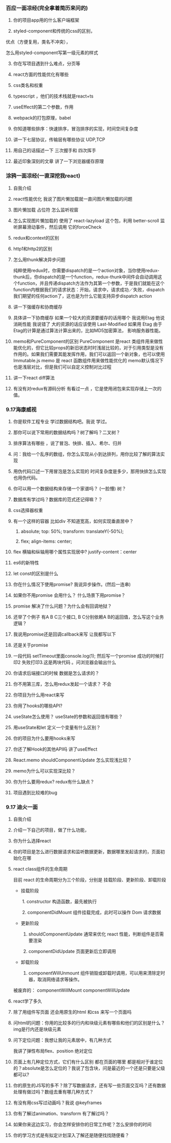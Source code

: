 ### 百应一面凉经(完全拿着简历来问的)

1. 你的项目app用的什么客户端框架

2. styled-component和传统的css的区别，

  优点（方便复用，类名不冲突），

  怎么用styled-component写第一级元素的样式

3. 你在写项目遇到什么难点，分页等

4. react方面的性能优化有哪些

5. css类名和权重

6. typescript ，他们的技术栈就是react+ts

7. useEffect的第二个参数，作用

8. webpack的打包原理，babel

9. 你知道哪些排序：快速排序，冒泡排序的实现，时间空间复杂度

10.  讲一下七层协议，传输层有哪些协议 UDP,TCP

11. 用自己的话描述一下 三次握手和 四次挥手

12. 最近印象深刻的文章 讲了一下浏览器缓存原理

### 涂鸦一面凉经(一直深挖我react)

1. 自我介绍

2. react性能优化 我说了图片懒加载就一直问图片懒加载的问题

3. 图片懒加载 占位符 怎么监听视窗

4. 怎么实现图片懒加载的
    使用了 react-lazyload 这个包，利用 better-scroll 监听屏幕滑动事件，然后调用 它的forceCheck
    
5. redux和context的区别

6. http1和http2的区别

7. 怎么用thunk解决异步问题

    纯粹使用redux时，你需要dispatch的是一个action对象，当你使用redux-thunk后，你dispatch的是一个function，redux-thunk中间件会自动调用这个function，并且传递dispatch方法作为其第一个参数，于是我们就能在这个function内根据我们的请求状态：开始，请求中，请求成功／失败，dispatch我们期望的任何action了，这也是为什么它能支持异步dispatch action

8. 讲一下强缓存和协商缓存

9. 具体讲一下协商缓存  如果一个较大的资源要缓存的话用哪个 我说用Etag 他说消耗性能 我说错了
    大的资源的话应该使用 Last-Modified 如果用 Etag 由于Etag的计算是通过算法计算出来的，比如MD5加密算法， 影响服务器性能。

10. memo和PureComponent的区别
    PureComponent 是react 类组件用来做性能优化的，但它比较props的新旧状态时时浅层比较的，对于引用类型是没有作用的。如果我们需要其能发挥作用，我们可以返回一个新对象，也可以使用 Immutable.js
    memo 是 react 函数组件用来做性能优化的 memo默认情况下也是浅层对比，但是我们可以自定义控制对比过程

11. 讲一下react diff算法

12. 有没有对redux有源码分析
     有看过一点 ，它是使用闭包来实现存储上一次的值。

###  9.17海康威视

1. 你是软件工程专业 学过数据结构吧。我说 学过。

2.  那你可以说下常用的数据结构吗？树了解吗？二叉树？

3. 排序算法有哪些 ，说了冒泡、快排、插入、希尔、归并

4.   问：我给一个乱序的数组，你怎么实现从小到达排列，用你比较了解的算法实现

5.  用伪代码口述一下用冒泡是怎么实现的 时间复杂度是多少，那用快排怎么实现 也用伪代码。

6. 你可以用一个数据结构来存储一个家谱吗？ (一脸懵) 树？

7. 数据库有学过吗？数据库的范式还记得嘛？？

8. css选择器权重

9. 有一个这样的容器 比如div 不知道宽高，如何实现垂直居中？

    1) absolute; top: 50%; transform: translateY(-50%);

     2) flex; align-items: center;

10. flex 横轴和纵轴用哪个属性实现居中? justify-content：center

11. es6的新特性

12.  let const的区别是什么

13. 你在什么情况下使用promise? 我说异步操作。(然后一连串)

14. 如果你不用promise 会用什么？ 什么场景下用promise？

15.  promise 解决了什么问题？为什么会有回调地狱？

16. 还举了个例子 有A B C三个接口, B C分别依赖A B的返回值，怎么写这个业务逻辑？

17. 我说用promise还是回调callback来写 让我都写以下

18. 还是关于promise 

19. 一段代码 setTimeout里面console.log(1); 然后写一个promise 成功的时候打印2 失败打印3.这是两块代码 。问浏览器会输出什么

20. 你请求后端接口的时候 数据是怎么请求的？

21. 你不用第三库，怎么用redux发起一个请求？ 不会

22. 你项目为什么用react来写

23. 你用了hooks的哪些API? 

24. useState怎么使用？ useState的参数和返回值有哪些？

25. 用useState和let 定义一个变量有什么区别？

26. 你的项目为什么要用hooks来写

27. 你还了解Hook的其他API吗 讲了useEffect  

28. React.memo  shouldComponentUpdate 怎么实现浅比较？

29. memo为什么可以实现深比较？

30. 你为什么要用redux? redux有什么缺点？ 

31. 项目遇到比较难的bug

### 9.17 迪火一面

1. 自我介绍

2. 介绍一下自己的项目，做了什么功能，

3. 你为什么选择react

4. 你的项目是怎么进行数据请求和监听数据更新，数据哪里发起请求的，页面初始化在哪

5. react  class组件的生命周期

   目前 react 的生命周期分为三个阶段，分别是 挂载阶段、更新阶段、卸载阶段

   - 挂载阶段

     ​	1. constructor 构造函数，最先被执行

     ​	2. componentDidMount 组件挂载完成，此时可以操作 Dom 请求数据

   - 更新阶段

     1. shouldComponentUpdate 通常来优化 react 性能，判断组件是否需要渲染

     2. componentDidUpdate 页面更新后立即调用

   - 卸载阶段

     1. componentWillUnmount 组件销毁或卸载时调用，可以用来清除定时器，取消网络请求等操作。

   被废弃的： componentWillMount componentWillUpdate

6. react学了多久  

7. 除了用组件写页面 还会用原生的html  和css 来写一个页面吗

8. 问html的问题：你用的比较多的行内和块级元素有哪些和他们的区别是什么？  img是行内还是块级元素

9. 问下定位问题：我想让我的元素居中，有几种方式 

   我讲了弹性布局flex、position 绝对定位 

10. 页面上有几种定位方式，它们有什么区别 都在页面的哪里 都是相对于谁定位的？absolute是怎么定位的？我说了包含块，问是最近的一个还是只要是父级都可以?

11. 你的原生的JS写的多不？除了写数据请求，还有写一些页面交互吗？还有数据处理有做过吗？数组去重有哪几种方式？

12. 有没有用css写过动画吗？我说 @keyframes

13. 你有了解过animation、transform 有了解过吗？

14. 如果你来这边实习，你会怎样安排你的日常工作呢？怎么安排你的时间

15. 你的学习方式是有拟定计划深入了解还是随便找找随便看？